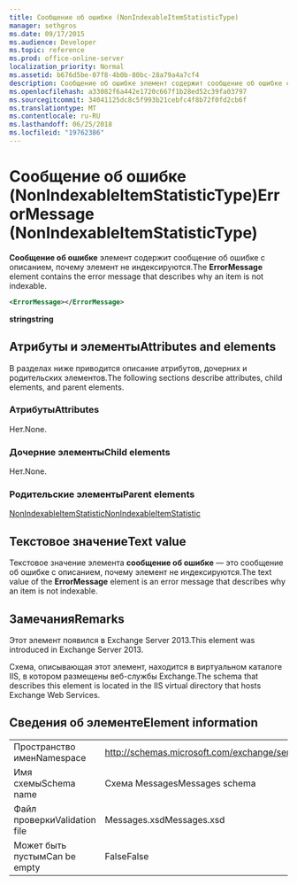```yaml
---
title: Сообщение об ошибке (NonIndexableItemStatisticType)
manager: sethgros
ms.date: 09/17/2015
ms.audience: Developer
ms.topic: reference
ms.prod: office-online-server
localization_priority: Normal
ms.assetid: b676d5be-07f8-4b0b-80bc-28a79a4a7cf4
description: Сообщение об ошибке элемент содержит сообщение об ошибке с описанием, почему элемент не индексируются.
ms.openlocfilehash: a33082f6a442e1720c667f1b28ed52c39fa03797
ms.sourcegitcommit: 34041125dc8c5f993b21cebfc4f8b72f0fd2cb6f
ms.translationtype: MT
ms.contentlocale: ru-RU
ms.lasthandoff: 06/25/2018
ms.locfileid: "19762386"
---
```

# <a name="errormessage-nonindexableitemstatistictype"></a><span data-ttu-id="b60e8-103">Сообщение об ошибке (NonIndexableItemStatisticType)</span><span class="sxs-lookup"><span data-stu-id="b60e8-103">ErrorMessage (NonIndexableItemStatisticType)</span></span>

<span data-ttu-id="b60e8-104">**Сообщение об ошибке** элемент содержит сообщение об ошибке с описанием, почему элемент не индексируются.</span><span class="sxs-lookup"><span data-stu-id="b60e8-104">The **ErrorMessage** element contains the error message that describes why an item is not indexable.</span></span> 
  
```XML
<ErrorMessage></ErrorMessage>
```

 <span data-ttu-id="b60e8-105">**string**</span><span class="sxs-lookup"><span data-stu-id="b60e8-105">**string**</span></span>
## <a name="attributes-and-elements"></a><span data-ttu-id="b60e8-106">Атрибуты и элементы</span><span class="sxs-lookup"><span data-stu-id="b60e8-106">Attributes and elements</span></span>

<span data-ttu-id="b60e8-107">В разделах ниже приводится описание атрибутов, дочерних и родительских элементов.</span><span class="sxs-lookup"><span data-stu-id="b60e8-107">The following sections describe attributes, child elements, and parent elements.</span></span>
  
### <a name="attributes"></a><span data-ttu-id="b60e8-108">Атрибуты</span><span class="sxs-lookup"><span data-stu-id="b60e8-108">Attributes</span></span>

<span data-ttu-id="b60e8-109">Нет.</span><span class="sxs-lookup"><span data-stu-id="b60e8-109">None.</span></span>
  
### <a name="child-elements"></a><span data-ttu-id="b60e8-110">Дочерние элементы</span><span class="sxs-lookup"><span data-stu-id="b60e8-110">Child elements</span></span>

<span data-ttu-id="b60e8-111">Нет.</span><span class="sxs-lookup"><span data-stu-id="b60e8-111">None.</span></span>
  
### <a name="parent-elements"></a><span data-ttu-id="b60e8-112">Родительские элементы</span><span class="sxs-lookup"><span data-stu-id="b60e8-112">Parent elements</span></span>

[<span data-ttu-id="b60e8-113">NonIndexableItemStatistic</span><span class="sxs-lookup"><span data-stu-id="b60e8-113">NonIndexableItemStatistic</span></span>](nonindexableitemstatistic.md)
  
## <a name="text-value"></a><span data-ttu-id="b60e8-114">Текстовое значение</span><span class="sxs-lookup"><span data-stu-id="b60e8-114">Text value</span></span>

<span data-ttu-id="b60e8-115">Текстовое значение элемента **сообщение об ошибке** — это сообщение об ошибке с описанием, почему элемент не индексируются.</span><span class="sxs-lookup"><span data-stu-id="b60e8-115">The text value of the **ErrorMessage** element is an error message that describes why an item is not indexable.</span></span> 
  
## <a name="remarks"></a><span data-ttu-id="b60e8-116">Замечания</span><span class="sxs-lookup"><span data-stu-id="b60e8-116">Remarks</span></span>

<span data-ttu-id="b60e8-117">Этот элемент появился в Exchange Server 2013.</span><span class="sxs-lookup"><span data-stu-id="b60e8-117">This element was introduced in Exchange Server 2013.</span></span>
  
<span data-ttu-id="b60e8-118">Схема, описывающая этот элемент, находится в виртуальном каталоге IIS, в котором размещены веб-службы Exchange.</span><span class="sxs-lookup"><span data-stu-id="b60e8-118">The schema that describes this element is located in the IIS virtual directory that hosts Exchange Web Services.</span></span>
  
## <a name="element-information"></a><span data-ttu-id="b60e8-119">Сведения об элементе</span><span class="sxs-lookup"><span data-stu-id="b60e8-119">Element information</span></span>

|||
|:-----|:-----|
|<span data-ttu-id="b60e8-120">Пространство имен</span><span class="sxs-lookup"><span data-stu-id="b60e8-120">Namespace</span></span>  <br/> |http://schemas.microsoft.com/exchange/services/2006/messages  <br/> |
|<span data-ttu-id="b60e8-121">Имя схемы</span><span class="sxs-lookup"><span data-stu-id="b60e8-121">Schema name</span></span>  <br/> |<span data-ttu-id="b60e8-122">Схема Messages</span><span class="sxs-lookup"><span data-stu-id="b60e8-122">Messages schema</span></span>  <br/> |
|<span data-ttu-id="b60e8-123">Файл проверки</span><span class="sxs-lookup"><span data-stu-id="b60e8-123">Validation file</span></span>  <br/> |<span data-ttu-id="b60e8-124">Messages.xsd</span><span class="sxs-lookup"><span data-stu-id="b60e8-124">Messages.xsd</span></span>  <br/> |
|<span data-ttu-id="b60e8-125">Может быть пустым</span><span class="sxs-lookup"><span data-stu-id="b60e8-125">Can be empty</span></span>  <br/> |<span data-ttu-id="b60e8-126">False</span><span class="sxs-lookup"><span data-stu-id="b60e8-126">False</span></span>  <br/> |
   

